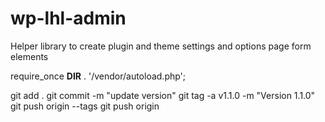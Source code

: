 # wp-lhl-admin
Helper library to create plugin and theme settings and options page form elements


require_once __DIR__ . '/vendor/autoload.php';

git add .
git commit -m "update version"
git tag -a v1.1.0 -m "Version 1.1.0"
git push origin --tags
git push origin